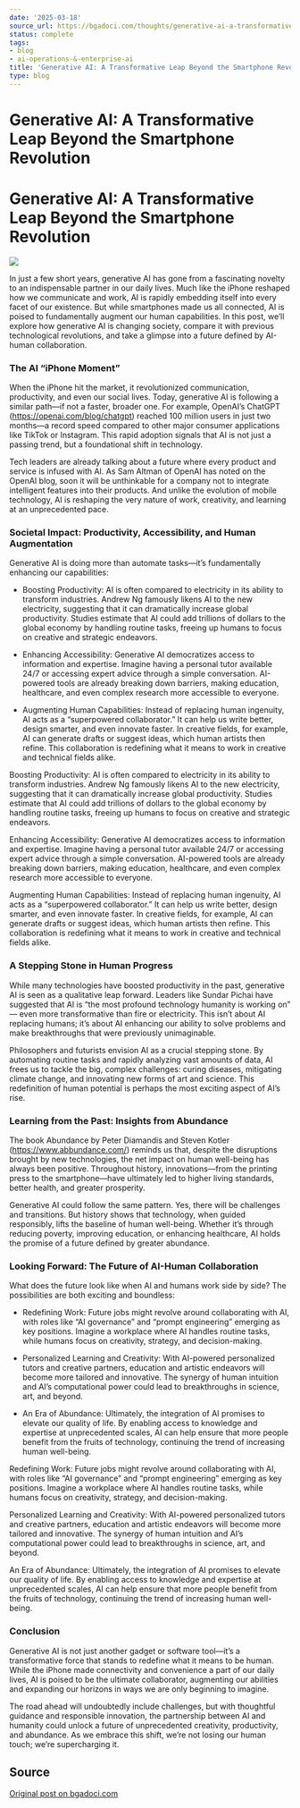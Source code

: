 ```yaml
---
date: '2025-03-18'
source_url: https://bgadoci.com/thoughts/generative-ai-a-transformative-leap-beyond-the-smartphone-revolution
status: complete
tags:
- blog
- ai-operations-&-enterprise-ai
title: 'Generative AI: A Transformative Leap Beyond the Smartphone Revolution'
type: blog
---
```


# Generative AI: A Transformative Leap Beyond the Smartphone Revolution

# Generative AI: A Transformative Leap Beyond the Smartphone Revolution

![](images/bac33eae-6cf3-43ca-bce1-444455aaf4f7+1.png)

In just a few short years, generative AI has gone from a fascinating novelty to an indispensable partner in our daily lives. Much like the iPhone reshaped how we communicate and work, AI is rapidly embedding itself into every facet of our existence. But while smartphones made us all connected, AI is poised to fundamentally augment our human capabilities. In this post, we’ll explore how generative AI is changing society, compare it with previous technological revolutions, and take a glimpse into a future defined by AI-human collaboration.

### The AI “iPhone Moment”

When the iPhone hit the market, it revolutionized communication, productivity, and even our social lives. Today, generative AI is following a similar path—if not a faster, broader one. For example, OpenAI’s ChatGPT (https://openai.com/blog/chatgpt) reached 100 million users in just two months—a record speed compared to other major consumer applications like TikTok or Instagram. This rapid adoption signals that AI is not just a passing trend, but a foundational shift in technology.

Tech leaders are already talking about a future where every product and service is infused with AI. As Sam Altman of OpenAI has noted on the OpenAI blog, soon it will be unthinkable for a company not to integrate intelligent features into their products. And unlike the evolution of mobile technology, AI is reshaping the very nature of work, creativity, and learning at an unprecedented pace.

### Societal Impact: Productivity, Accessibility, and Human Augmentation

Generative AI is doing more than automate tasks—it’s fundamentally enhancing our capabilities:

- Boosting Productivity: AI is often compared to electricity in its ability to transform industries. Andrew Ng famously likens AI to the new electricity, suggesting that it can dramatically increase global productivity. Studies estimate that AI could add trillions of dollars to the global economy by handling routine tasks, freeing up humans to focus on creative and strategic endeavors.

- Enhancing Accessibility: Generative AI democratizes access to information and expertise. Imagine having a personal tutor available 24/7 or accessing expert advice through a simple conversation. AI-powered tools are already breaking down barriers, making education, healthcare, and even complex research more accessible to everyone.

- Augmenting Human Capabilities: Instead of replacing human ingenuity, AI acts as a “superpowered collaborator.” It can help us write better, design smarter, and even innovate faster. In creative fields, for example, AI can generate drafts or suggest ideas, which human artists then refine. This collaboration is redefining what it means to work in creative and technical fields alike.

Boosting Productivity: AI is often compared to electricity in its ability to transform industries. Andrew Ng famously likens AI to the new electricity, suggesting that it can dramatically increase global productivity. Studies estimate that AI could add trillions of dollars to the global economy by handling routine tasks, freeing up humans to focus on creative and strategic endeavors.

Enhancing Accessibility: Generative AI democratizes access to information and expertise. Imagine having a personal tutor available 24/7 or accessing expert advice through a simple conversation. AI-powered tools are already breaking down barriers, making education, healthcare, and even complex research more accessible to everyone.

Augmenting Human Capabilities: Instead of replacing human ingenuity, AI acts as a “superpowered collaborator.” It can help us write better, design smarter, and even innovate faster. In creative fields, for example, AI can generate drafts or suggest ideas, which human artists then refine. This collaboration is redefining what it means to work in creative and technical fields alike.

### A Stepping Stone in Human Progress

While many technologies have boosted productivity in the past, generative AI is seen as a qualitative leap forward. Leaders like Sundar Pichai have suggested that AI is “the most profound technology humanity is working on” — even more transformative than fire or electricity. This isn’t about AI replacing humans; it’s about AI enhancing our ability to solve problems and make breakthroughs that were previously unimaginable.

Philosophers and futurists envision AI as a crucial stepping stone. By automating routine tasks and rapidly analyzing vast amounts of data, AI frees us to tackle the big, complex challenges: curing diseases, mitigating climate change, and innovating new forms of art and science. This redefinition of human potential is perhaps the most exciting aspect of AI’s rise.

### Learning from the Past: Insights from Abundance

The book Abundance by Peter Diamandis and Steven Kotler (https://www.abbundance.com/) reminds us that, despite the disruptions brought by new technologies, the net impact on human well-being has always been positive. Throughout history, innovations—from the printing press to the smartphone—have ultimately led to higher living standards, better health, and greater prosperity.

Generative AI could follow the same pattern. Yes, there will be challenges and transitions. But history shows that technology, when guided responsibly, lifts the baseline of human well-being. Whether it’s through reducing poverty, improving education, or enhancing healthcare, AI holds the promise of a future defined by greater abundance.

### Looking Forward: The Future of AI-Human Collaboration

What does the future look like when AI and humans work side by side? The possibilities are both exciting and boundless:

- Redefining Work: Future jobs might revolve around collaborating with AI, with roles like “AI governance” and “prompt engineering” emerging as key positions. Imagine a workplace where AI handles routine tasks, while humans focus on creativity, strategy, and decision-making.

- Personalized Learning and Creativity: With AI-powered personalized tutors and creative partners, education and artistic endeavors will become more tailored and innovative. The synergy of human intuition and AI’s computational power could lead to breakthroughs in science, art, and beyond.

- An Era of Abundance: Ultimately, the integration of AI promises to elevate our quality of life. By enabling access to knowledge and expertise at unprecedented scales, AI can help ensure that more people benefit from the fruits of technology, continuing the trend of increasing human well-being.

Redefining Work: Future jobs might revolve around collaborating with AI, with roles like “AI governance” and “prompt engineering” emerging as key positions. Imagine a workplace where AI handles routine tasks, while humans focus on creativity, strategy, and decision-making.

Personalized Learning and Creativity: With AI-powered personalized tutors and creative partners, education and artistic endeavors will become more tailored and innovative. The synergy of human intuition and AI’s computational power could lead to breakthroughs in science, art, and beyond.

An Era of Abundance: Ultimately, the integration of AI promises to elevate our quality of life. By enabling access to knowledge and expertise at unprecedented scales, AI can help ensure that more people benefit from the fruits of technology, continuing the trend of increasing human well-being.

### Conclusion

Generative AI is not just another gadget or software tool—it’s a transformative force that stands to redefine what it means to be human. While the iPhone made connectivity and convenience a part of our daily lives, AI is poised to be the ultimate collaborator, augmenting our abilities and expanding our horizons in ways we are only beginning to imagine.

The road ahead will undoubtedly include challenges, but with thoughtful guidance and responsible innovation, the partnership between AI and humanity could unlock a future of unprecedented creativity, productivity, and abundance. As we embrace this shift, we’re not losing our human touch; we’re supercharging it.

## Source
[Original post on bgadoci.com](https://bgadoci.com/thoughts/generative-ai-a-transformative-leap-beyond-the-smartphone-revolution)